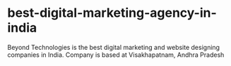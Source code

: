 # best-digital-marketing-agency-in-india
Beyond Technologies is the best digital marketing and website designing companies in India. Company is based at Visakhapatnam, Andhra Pradesh
